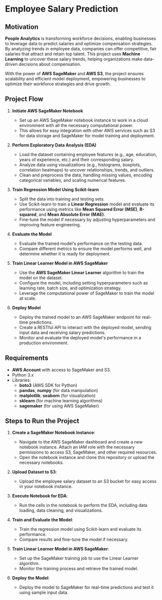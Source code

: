 # Employee Salary Prediction

## Motivation

**People Analytics** is transforming workforce decisions, enabling businesses to leverage data to predict salaries and optimize compensation strategies. By analyzing trends in employee data, companies can offer competitive, fair salaries that attract and retain top talent. This project uses **Machine Learning** to uncover these salary trends, helping organizations make data-driven decisions about compensation.

With the power of **AWS SageMaker** and **AWS S3**, the project ensures scalability and efficient model deployment, empowering businesses to optimize their workforce strategies and drive growth.

## Project Flow

1. **Initiate AWS SageMaker Notebook**
   - Set up an AWS SageMaker notebook instance to work in a cloud environment with all the necessary computational power.
   - This allows for easy integration with other AWS services such as S3 for data storage and SageMaker for model training and deployment.

2. **Perform Exploratory Data Analysis (EDA)**
   - Load the dataset containing employee features (e.g., age, education, years of experience, etc.) and their corresponding salary.
   - Analyze data using visualizations (e.g., histograms, boxplots, correlation heatmaps) to uncover relationships, trends, and outliers.
   - Clean and preprocess the data, handling missing values, encoding categorical variables, and scaling numerical features.

3. **Train Regression Model Using Scikit-learn**
   - Split the data into training and testing sets.
   - Use Scikit-learn to train a **Linear Regression** model and evaluate its performance using metrics like **Mean Squared Error (MSE)**, **R-squared**, and **Mean Absolute Error (MAE)**.
   - Fine-tune the model if necessary by adjusting hyperparameters and improving feature engineering.

4. **Evaluate the Model**
   - Evaluate the trained model's performance on the testing data.
   - Compare different metrics to ensure the model performs well, and determine whether it is ready for deployment.

5. **Train Linear Learner Model in AWS SageMaker**
   - Use the **AWS SageMaker Linear Learner** algorithm to train the model on the dataset.
   - Configure the model, including setting hyperparameters such as learning rate, batch size, and optimization strategy.
   - Leverage the computational power of SageMaker to train the model at scale.

6. **Deploy Model**
   - Deploy the trained model to an AWS SageMaker endpoint for real-time predictions.
   - Create a RESTful API to interact with the deployed model, sending input data and receiving salary predictions.
   - Monitor and evaluate the deployed model's performance in a production environment.

## Requirements

- **AWS Account** with access to SageMaker and S3.
- Python 3.x
- Libraries: 
  - **boto3** (AWS SDK for Python)
  - **pandas**, **numpy** (for data manipulation)
  - **matplotlib**, **seaborn** (for visualization)
  - **sklearn** (for machine learning algorithms)
  - **sagemaker** (for using AWS SageMaker)

## Steps to Run the Project

1. **Create a SageMaker Notebook Instance**:
   - Navigate to the AWS SageMaker dashboard and create a new notebook instance. Attach an IAM role with the necessary permissions to access S3, SageMaker, and other required resources.
   - Open the notebook instance and clone this repository or upload the necessary notebooks.

2. **Upload Dataset to S3**:
   - Upload the employee salary dataset to an S3 bucket for easy access in your notebook instance.

3. **Execute Notebook for EDA**:
   - Run the cells in the notebook to perform the EDA, including data loading, data cleaning, and visualizations.

4. **Train and Evaluate the Model**:
   - Train the regression model using Scikit-learn and evaluate its performance.
   - Compare results and fine-tune the model if necessary.

5. **Train Linear Learner Model in AWS SageMaker**:
   - Set up the SageMaker training job to use the Linear Learner algorithm.
   - Monitor the training process and retrieve the trained model.

6. **Deploy the Model**:
   - Deploy the model to SageMaker for real-time predictions and test it using sample input data.
